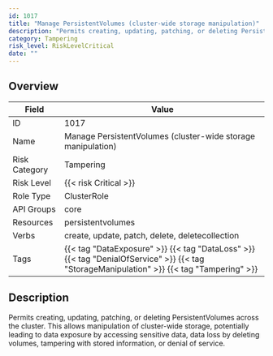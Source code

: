 ```yaml
---
id: 1017
title: "Manage PersistentVolumes (cluster-wide storage manipulation)"
description: "Permits creating, updating, patching, or deleting PersistentVolumes across the cluster. This allows manipulation of cluster-wide storage, potentially leading to data exposure by accessing sensitive data, data loss by deleting volumes, tampering with stored information, or denial of service."
category: Tampering
risk_level: RiskLevelCritical
date: ""
---
```


## Overview

| Field         | Value                                                                                                                                     |
| ------------- | ----------------------------------------------------------------------------------------------------------------------------------------- |
| ID            | 1017                                                                                                                                      |
| Name          | Manage PersistentVolumes (cluster-wide storage manipulation)                                                                              |
| Risk Category | Tampering                                                                                                                                 |
| Risk Level    | {{< risk Critical >}}                                                                                                                     |
| Role Type     | ClusterRole                                                                                                                               |
| API Groups    | core                                                                                                                                      |
| Resources     | persistentvolumes                                                                                                                         |
| Verbs         | create, update, patch, delete, deletecollection                                                                                           |
| Tags          | {{< tag "DataExposure" >}} {{< tag "DataLoss" >}} {{< tag "DenialOfService" >}} {{< tag "StorageManipulation" >}} {{< tag "Tampering" >}} |

## Description

Permits creating, updating, patching, or deleting PersistentVolumes across the cluster. This allows manipulation of cluster-wide storage, potentially leading to data exposure by accessing sensitive data, data loss by deleting volumes, tampering with stored information, or denial of service.
